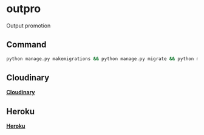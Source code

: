 # outpro

Output promotion

## Command

```sh
python manage.py makemigrations && python manage.py migrate && python manage.py createsuperuser
```

## Cloudinary

**[Cloudinary](https://cloudinary.com/console/c-5c90c8ff718467c832e9d4ce5cf0e7)**

## Heroku

**[Heroku](https://dashboard.heroku.com/apps/outpro)**
